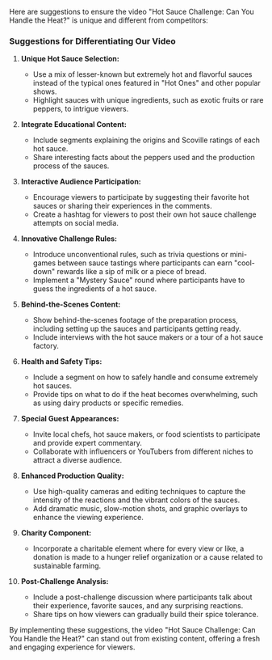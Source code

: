 Here are suggestions to ensure the video "Hot Sauce Challenge: Can You Handle the Heat?" is unique and different from competitors:

### Suggestions for Differentiating Our Video

1. **Unique Hot Sauce Selection:**
   - Use a mix of lesser-known but extremely hot and flavorful sauces instead of the typical ones featured in "Hot Ones" and other popular shows.
   - Highlight sauces with unique ingredients, such as exotic fruits or rare peppers, to intrigue viewers.

2. **Integrate Educational Content:**
   - Include segments explaining the origins and Scoville ratings of each hot sauce.
   - Share interesting facts about the peppers used and the production process of the sauces.

3. **Interactive Audience Participation:**
   - Encourage viewers to participate by suggesting their favorite hot sauces or sharing their experiences in the comments.
   - Create a hashtag for viewers to post their own hot sauce challenge attempts on social media.

4. **Innovative Challenge Rules:**
   - Introduce unconventional rules, such as trivia questions or mini-games between sauce tastings where participants can earn "cool-down" rewards like a sip of milk or a piece of bread.
   - Implement a "Mystery Sauce" round where participants have to guess the ingredients of a hot sauce.

5. **Behind-the-Scenes Content:**
   - Show behind-the-scenes footage of the preparation process, including setting up the sauces and participants getting ready.
   - Include interviews with the hot sauce makers or a tour of a hot sauce factory.

6. **Health and Safety Tips:**
   - Include a segment on how to safely handle and consume extremely hot sauces.
   - Provide tips on what to do if the heat becomes overwhelming, such as using dairy products or specific remedies.

7. **Special Guest Appearances:**
   - Invite local chefs, hot sauce makers, or food scientists to participate and provide expert commentary.
   - Collaborate with influencers or YouTubers from different niches to attract a diverse audience.

8. **Enhanced Production Quality:**
   - Use high-quality cameras and editing techniques to capture the intensity of the reactions and the vibrant colors of the sauces.
   - Add dramatic music, slow-motion shots, and graphic overlays to enhance the viewing experience.

9. **Charity Component:**
   - Incorporate a charitable element where for every view or like, a donation is made to a hunger relief organization or a cause related to sustainable farming.

10. **Post-Challenge Analysis:**
    - Include a post-challenge discussion where participants talk about their experience, favorite sauces, and any surprising reactions.
    - Share tips on how viewers can gradually build their spice tolerance.

By implementing these suggestions, the video "Hot Sauce Challenge: Can You Handle the Heat?" can stand out from existing content, offering a fresh and engaging experience for viewers.